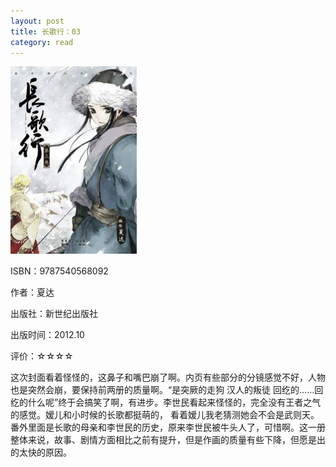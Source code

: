 ```yaml
---
layout: post
title: 长歌行：03
category: read
---
```

<img class="cover" title="9787540568092" src="/images/2012/11/9787540568092-202x300.jpg" alt="长歌行：03" width="202" height="300" />

ISBN：9787540568092

作者：夏达

出版社：新世纪出版社

出版时间：2012.10

评价：☆☆☆☆

这次封面看着怪怪的，这鼻子和嘴巴崩了啊。内页有些部分的分镜感觉不好，人物也是突然会崩，要保持前两册的质量啊。“是突厥的走狗 汉人的叛徒 回纥的……回纥的什么呢”终于会搞笑了啊，有进步。李世民看起来怪怪的，完全没有王者之气的感觉。嫒儿和小时候的长歌都挺萌的， 看着嫒儿我老猜测她会不会是武则天。番外里面是长歌的母亲和李世民的历史，原来李世民被牛头人了，可惜啊。这一册整体来说，故事、剧情方面相比之前有提升，但是作画的质量有些下降，但愿是出的太快的原因。
